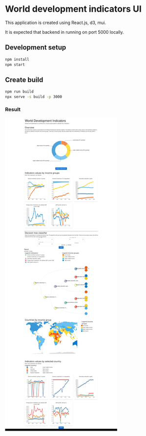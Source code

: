 # World development indicators UI

This application is created using React.js, d3, mui.

It is expected that backend in running on port 5000 locally.

## Development setup

```bash
npm install
npm start
```

## Create build

```bash
npm run build
npx serve -s build -p 3000
```

### Result

![image](result.png)